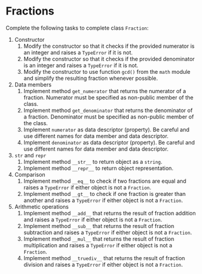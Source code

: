 # Fractions

Complete the following tasks to complete class `Fraction`:

1. Constructor
   1. Modify the constructor so that it checks if the provided numerator is an integer and raises a `TypeError` if it is not.
   2. Modify the constructor so that it checks if the provided denominator is an integer and raises a `TypeError` if it is not.
   3. Modify the constructor to use function `gcd()` from the `math` module and simplify the resulting fraction whenever possible.
2. Data members
   1. Implement method `get_numerator` that returns the numerator of a fraction. Numerator must be specified as non-public member of the class.
   2. Implement method `get_denominator` that returns the denominator of a fraction. Denominator must be specified as non-public member of the class.
   3. Implement `numerator` as data descriptor (property). Be careful and use different names for data member and data descriptor.
   4. Implement `denominator` as data descriptor (property). Be careful and use different names for data member and data descriptor.
3. `str` and `repr`
   1. Implement method `__str__` to return object as a `string`.
   2. Implement method `__repr__` to return object representation.
4. Comparison
   1. Implement method `__eq__` to check if two fractions are equal and raises a `TypeError` if either object is not a `Fraction`.
   2. Implement method `__gt__` to check if one fraction is greater than another and raises a `TypeError` if either object is not a `Fraction`.
5. Arithmetic operations
   1. Implement method `__add__` that returns the result of fraction addition and raises a `TypeError` if either object is not a `Fraction`.
   2. Implement method `__sub__` that returns the result of fraction subtraction and raises a `TypeError` if either object is not a `Fraction`.
   3. Implement method `__mul__` that returns the result of fraction multiplication and raises a `TypeError` if either object is not a `Fraction`.
   4. Implement method `__truediv__` that returns the result of fraction division and raises a `TypeError` if either object is not a `Fraction`.
